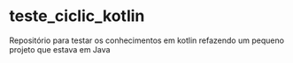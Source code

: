 # teste_ciclic_kotlin
Repositório para testar os conhecimentos em kotlin refazendo um pequeno projeto que estava em Java
